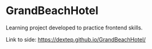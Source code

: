 # GrandBeachHotel

Learning project developed to practice frontend skills.

Link to side: https://dextep.github.io/GrandBeachHotel/
